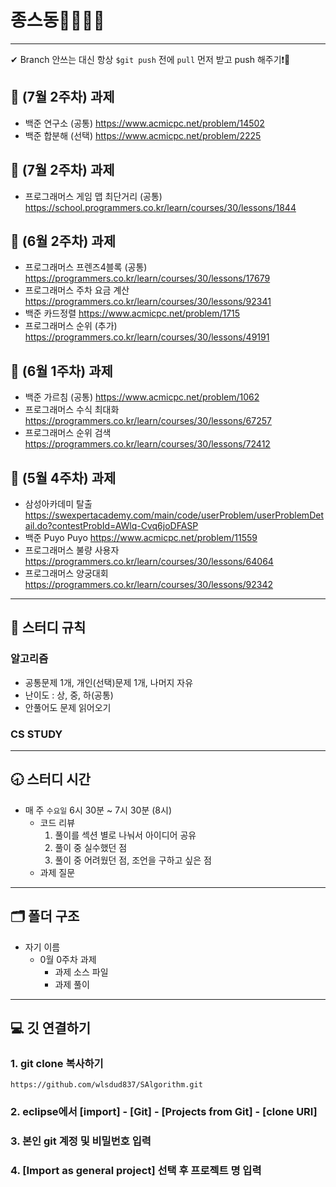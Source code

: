 # 종스동👨‍💻👩‍💻
---

✔ Branch 안쓰는 대신 항상 `$git push` 전에 `pull` 먼저 받고 push 해주기❗🤙
## :page_facing_up: (7월 2주차) 과제 
* 백준 연구소 (공통) https://www.acmicpc.net/problem/14502
* 백준 합분해 (선택) https://www.acmicpc.net/problem/2225

## :page_facing_up: (7월 2주차) 과제 
* 프로그래머스 게임 맵 최단거리 (공통) https://school.programmers.co.kr/learn/courses/30/lessons/1844

## :page_facing_up: (6월 2주차) 과제 
* 프로그래머스 프렌즈4블록 (공통) https://programmers.co.kr/learn/courses/30/lessons/17679
* 프로그래머스 주차 요금 계산 https://programmers.co.kr/learn/courses/30/lessons/92341
* 백준 카드정렬 https://www.acmicpc.net/problem/1715
* 프로그래머스 순위 (추가) https://programmers.co.kr/learn/courses/30/lessons/49191

## :page_facing_up:  (6월 1주차) 과제 
* 백준 가르침 (공통) https://www.acmicpc.net/problem/1062
* 프로그래머스 수식 최대화 https://programmers.co.kr/learn/courses/30/lessons/67257
* 프로그래머스 순위 검색 https://programmers.co.kr/learn/courses/30/lessons/72412

## :page_facing_up:  (5월 4주차) 과제
* 삼성아카데미 탈출 https://swexpertacademy.com/main/code/userProblem/userProblemDetail.do?contestProbId=AWlq-Cvq6joDFASP
* 백준 Puyo Puyo https://www.acmicpc.net/problem/11559
* 프로그래머스 불량 사용자 https://programmers.co.kr/learn/courses/30/lessons/64064
* 프로그래머스 양궁대회 https://programmers.co.kr/learn/courses/30/lessons/92342

---

## :closed_book: 스터디 규칙
### 알고리즘
- 공통문제 1개, 개인(선택)문제 1개, 나머지 자유
- 난이도 : 상, 중, 하(공통)
- 안풀어도 문제 읽어오기
### CS STUDY

---

## :clock830: 스터디 시간
- 매 주 `수요일` 6시 30분 ~ 7시 30분 (8시)
  - 코드 리뷰
    1. 풀이를 섹션 별로 나눠서 아이디어 공유
    2. 풀이 중 실수했던 점
    3. 풀이 중 어려웠던 점, 조언을 구하고 싶은 점
  - 과제 질문

---

## 🗂 폴더 구조
* 자기 이름
	* 0월 0주차 과제
		* 과제 소스 파일
		* 과제 풀이
	

---
## :computer: 깃 연결하기

### 1. git clone 복사하기
```
https://github.com/wlsdud837/SAlgorithm.git
```
### 2. eclipse에서 [import] - [Git] - [Projects from Git] - [clone URI]
### 3. 본인 git 계정 및 비밀번호 입력
### 4. [Import as general project] 선택 후 프로젝트 명 입력

 
